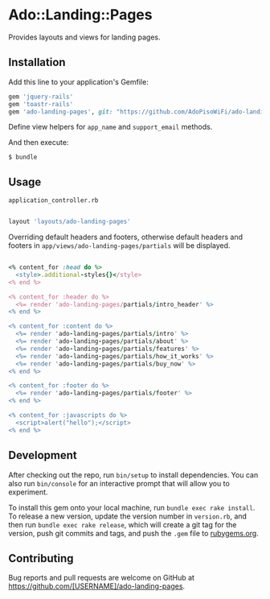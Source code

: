 # Ado::Landing::Pages

Provides layouts and views for landing pages.

## Installation

Add this line to your application's Gemfile:

```ruby
gem 'jquery-rails'
gem 'toastr-rails'
gem 'ado-landing-pages', git: "https://github.com/AdoPisoWiFi/ado-landing-pages"
```

Define view helpers for `app_name` and `support_email` methods.

And then execute:

    $ bundle

## Usage

`application_controller.rb`
```ruby

layout 'layouts/ado-landing-pages'
```

Overriding default headers and footers, otherwise default headers and footers in `app/views/ado-landing-pages/partials` will be displayed.

```ruby

<% content_for :head do %>
  <style>.additional-styles{}</style>
<% end %>

<% content_for :header do %>
  <%= render 'ado-landing-pages/partials/intro_header' %>
<% end %>

<% content_for :content do %>
  <%= render 'ado-landing-pages/partials/intro' %>
  <%= render 'ado-landing-pages/partials/about' %>
  <%= render 'ado-landing-pages/partials/features' %>
  <%= render 'ado-landing-pages/partials/how_it_works' %>
  <%= render 'ado-landing-pages/partials/buy_now' %>
<% end %>

<% content_for :footer do %>
  <%= render 'ado-landing-pages/partials/footer' %>
<% end %>

<% content_for :javascripts do %>
  <script>alert("hello");</script>
<% end %>

```
## Development

After checking out the repo, run `bin/setup` to install dependencies. You can also run `bin/console` for an interactive prompt that will allow you to experiment.

To install this gem onto your local machine, run `bundle exec rake install`. To release a new version, update the version number in `version.rb`, and then run `bundle exec rake release`, which will create a git tag for the version, push git commits and tags, and push the `.gem` file to [rubygems.org](https://rubygems.org).

## Contributing

Bug reports and pull requests are welcome on GitHub at https://github.com/[USERNAME]/ado-landing-pages.
